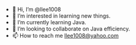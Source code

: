 - 👋 Hi, I’m @llee1008
- 👀 I’m interested in learning new things.
- 🌱 I’m currently learning Java.
- 💞️ I’m looking to collaborate on Java efficiency.
- 📫 How to reach me llee1008@yahoo.com

<!---
llee1008/llee1008 is a ✨ special ✨ repository because its `README.md` (this file) appears on your GitHub profile.
You can click the Preview link to take a look at your changes.
--->
